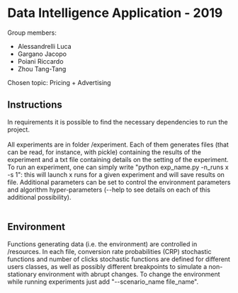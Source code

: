 # Data Intelligence Application - 2019 
Group members:
- Alessandrelli Luca
- Gargano Jacopo
- Poiani Riccardo
- Zhou Tang-Tang

Chosen topic: Pricing + Advertising

## Instructions
In requirements it is possible to find the necessary dependencies to run the project. <br> <br>
All experiments are in folder /experiment. Each of them generates files (that can be read, for instance, 
with pickle) containing the results of the experiment and a txt file containing details on the setting
of the experiment. <br>
To run an experiment, one can simply write "python exp_name.py -n_runs x -s 1": this will launch x runs 
for a given experiment and will save results on file. 
Additional parameters can be set to control the environment parameters and algorithm hyper-parameters (--help 
to see details on each of this additional possibility). <br> <br>

## Environment
Functions generating data (i.e. the environment) are controlled in /resources. 
In each file, conversion rate probabilities (CRP) stochastic functions and number of clicks 
stochastic functions are defined for different users classes, as well as possibly different
breakpoints to simulate a non-stationary environment with abrupt changes. 
To change the environment while running experiments just add "--scenario_name file_name".


